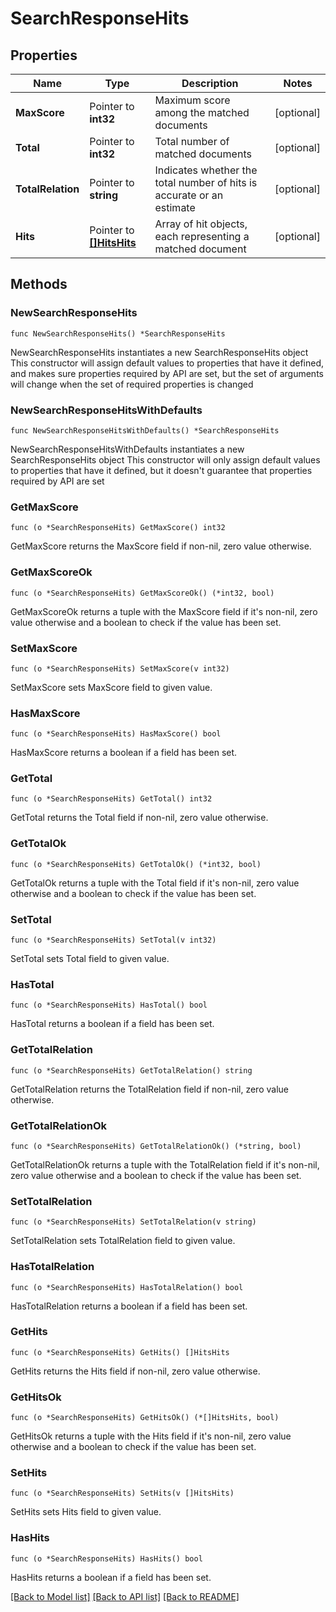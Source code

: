 # SearchResponseHits

## Properties

Name | Type | Description | Notes
------------ | ------------- | ------------- | -------------
**MaxScore** | Pointer to **int32** | Maximum score among the matched documents | [optional] 
**Total** | Pointer to **int32** | Total number of matched documents | [optional] 
**TotalRelation** | Pointer to **string** | Indicates whether the total number of hits is accurate or an estimate | [optional] 
**Hits** | Pointer to [**[]HitsHits**](HitsHits.md) | Array of hit objects, each representing a matched document | [optional] 

## Methods

### NewSearchResponseHits

`func NewSearchResponseHits() *SearchResponseHits`

NewSearchResponseHits instantiates a new SearchResponseHits object
This constructor will assign default values to properties that have it defined,
and makes sure properties required by API are set, but the set of arguments
will change when the set of required properties is changed

### NewSearchResponseHitsWithDefaults

`func NewSearchResponseHitsWithDefaults() *SearchResponseHits`

NewSearchResponseHitsWithDefaults instantiates a new SearchResponseHits object
This constructor will only assign default values to properties that have it defined,
but it doesn't guarantee that properties required by API are set

### GetMaxScore

`func (o *SearchResponseHits) GetMaxScore() int32`

GetMaxScore returns the MaxScore field if non-nil, zero value otherwise.

### GetMaxScoreOk

`func (o *SearchResponseHits) GetMaxScoreOk() (*int32, bool)`

GetMaxScoreOk returns a tuple with the MaxScore field if it's non-nil, zero value otherwise
and a boolean to check if the value has been set.

### SetMaxScore

`func (o *SearchResponseHits) SetMaxScore(v int32)`

SetMaxScore sets MaxScore field to given value.

### HasMaxScore

`func (o *SearchResponseHits) HasMaxScore() bool`

HasMaxScore returns a boolean if a field has been set.

### GetTotal

`func (o *SearchResponseHits) GetTotal() int32`

GetTotal returns the Total field if non-nil, zero value otherwise.

### GetTotalOk

`func (o *SearchResponseHits) GetTotalOk() (*int32, bool)`

GetTotalOk returns a tuple with the Total field if it's non-nil, zero value otherwise
and a boolean to check if the value has been set.

### SetTotal

`func (o *SearchResponseHits) SetTotal(v int32)`

SetTotal sets Total field to given value.

### HasTotal

`func (o *SearchResponseHits) HasTotal() bool`

HasTotal returns a boolean if a field has been set.

### GetTotalRelation

`func (o *SearchResponseHits) GetTotalRelation() string`

GetTotalRelation returns the TotalRelation field if non-nil, zero value otherwise.

### GetTotalRelationOk

`func (o *SearchResponseHits) GetTotalRelationOk() (*string, bool)`

GetTotalRelationOk returns a tuple with the TotalRelation field if it's non-nil, zero value otherwise
and a boolean to check if the value has been set.

### SetTotalRelation

`func (o *SearchResponseHits) SetTotalRelation(v string)`

SetTotalRelation sets TotalRelation field to given value.

### HasTotalRelation

`func (o *SearchResponseHits) HasTotalRelation() bool`

HasTotalRelation returns a boolean if a field has been set.

### GetHits

`func (o *SearchResponseHits) GetHits() []HitsHits`

GetHits returns the Hits field if non-nil, zero value otherwise.

### GetHitsOk

`func (o *SearchResponseHits) GetHitsOk() (*[]HitsHits, bool)`

GetHitsOk returns a tuple with the Hits field if it's non-nil, zero value otherwise
and a boolean to check if the value has been set.

### SetHits

`func (o *SearchResponseHits) SetHits(v []HitsHits)`

SetHits sets Hits field to given value.

### HasHits

`func (o *SearchResponseHits) HasHits() bool`

HasHits returns a boolean if a field has been set.


[[Back to Model list]](../README.md#documentation-for-models) [[Back to API list]](../README.md#documentation-for-api-endpoints) [[Back to README]](../README.md)


